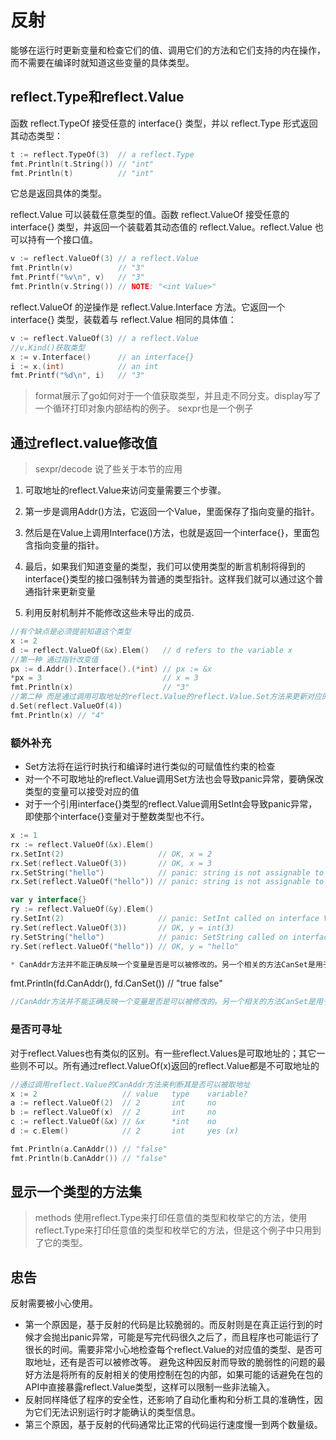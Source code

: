 # 反射
能够在运行时更新变量和检查它们的值、调用它们的方法和它们支持的内在操作，而不需要在编译时就知道这些变量的具体类型。

## reflect.Type和reflect.Value
函数 reflect.TypeOf 接受任意的 interface{} 类型，并以 reflect.Type 形式返回其动态类型：
```go
t := reflect.TypeOf(3)  // a reflect.Type
fmt.Println(t.String()) // "int"
fmt.Println(t)          // "int"
```

它总是返回具体的类型。

reflect.Value 可以装载任意类型的值。函数 reflect.ValueOf 接受任意的 interface{} 类型，并返回一个装载着其动态值的 reflect.Value。reflect.Value 也可以持有一个接口值。
```go
v := reflect.ValueOf(3) // a reflect.Value
fmt.Println(v)          // "3"
fmt.Printf("%v\n", v)   // "3"
fmt.Println(v.String()) // NOTE: "<int Value>"
```

reflect.ValueOf 的逆操作是 reflect.Value.Interface 方法。它返回一个 interface{} 类型，装载着与 reflect.Value 相同的具体值：
```go
v := reflect.ValueOf(3) // a reflect.Value
//v.Kind()获取类型
x := v.Interface()      // an interface{}
i := x.(int)            // an int
fmt.Printf("%d\n", i)   // "3"
```
> format展示了go如何对于一个值获取类型，并且走不同分支。display写了一个循环打印对象内部结构的例子。
> sexpr也是一个例子

## 通过reflect.value修改值
> sexpr/decode 说了些关于本节的应用

1. 可取地址的reflect.Value来访问变量需要三个步骤。

2. 第一步是调用Addr()方法，它返回一个Value，里面保存了指向变量的指针。

3. 然后是在Value上调用Interface()方法，也就是返回一个interface{}，里面包含指向变量的指针。 
   
4. 最后，如果我们知道变量的类型，我们可以使用类型的断言机制将得到的interface{}类型的接口强制转为普通的类型指针。这样我们就可以通过这个普通指针来更新变量

5. 利用反射机制并不能修改这些未导出的成员.
```go
//有个缺点是必须提前知道这个类型
x := 2
d := reflect.ValueOf(&x).Elem()   // d refers to the variable x
//第一种 通过指针改变值
px := d.Addr().Interface().(*int) // px := &x
*px = 3                           // x = 3
fmt.Println(x)                    // "3"
//第二种 而是通过调用可取地址的reflect.Value的reflect.Value.Set方法来更新对应的值。
d.Set(reflect.ValueOf(4))
fmt.Println(x) // "4"
```

### 额外补充
* Set方法将在运行时执行和编译时进行类似的可赋值性约束的检查
* 对一个不可取地址的reflect.Value调用Set方法也会导致panic异常，要确保改类型的变量可以接受对应的值
* 对于一个引用interface{}类型的reflect.Value调用SetInt会导致panic异常，即使那个interface{}变量对于整数类型也不行。
```go
x := 1
rx := reflect.ValueOf(&x).Elem()
rx.SetInt(2)                     // OK, x = 2
rx.Set(reflect.ValueOf(3))       // OK, x = 3
rx.SetString("hello")            // panic: string is not assignable to int
rx.Set(reflect.ValueOf("hello")) // panic: string is not assignable to int

var y interface{}
ry := reflect.ValueOf(&y).Elem()
ry.SetInt(2)                     // panic: SetInt called on interface Value
ry.Set(reflect.ValueOf(3))       // OK, y = int(3)
ry.SetString("hello")            // panic: SetString called on interface Value
ry.Set(reflect.ValueOf("hello")) // OK, y = "hello"

* CanAddr方法并不能正确反映一个变量是否是可以被修改的。另一个相关的方法CanSet是用于检查对应的reflect.Value是否是可取地址并可被修改的。
```
fmt.Println(fd.CanAddr(), fd.CanSet()) // "true false"

```go
//CanAddr方法并不能正确反映一个变量是否是可以被修改的。另一个相关的方法CanSet是用于检查对应的reflect.Value是否是可取地址并可被修改的
```
### 是否可寻址
对于reflect.Values也有类似的区别。有一些reflect.Values是可取地址的；其它一些则不可以。所有通过reflect.ValueOf(x)返回的reflect.Value都是不可取地址的
```go
//通过调用reflect.Value的CanAddr方法来判断其是否可以被取地址
x := 2                   // value   type    variable?
a := reflect.ValueOf(2)  // 2       int     no
b := reflect.ValueOf(x)  // 2       int     no
c := reflect.ValueOf(&x) // &x      *int    no
d := c.Elem()            // 2       int     yes (x)

fmt.Println(a.CanAddr()) // "false"
fmt.Println(b.CanAddr()) // "false"
```
## 显示一个类型的方法集
> methods 使用reflect.Type来打印任意值的类型和枚举它的方法，使用reflect.Type来打印任意值的类型和枚举它的方法，但是这个例子中只用到了它的类型。

## 忠告  
反射需要被小心使用。
* 第一个原因是，基于反射的代码是比较脆弱的。而反射则是在真正运行到的时候才会抛出panic异常，可能是写完代码很久之后了，而且程序也可能运行了很长的时间。需要非常小心地检查每个reflect.Value的对应值的类型、是否可取地址，还有是否可以被修改等。
避免这种因反射而导致的脆弱性的问题的最好方法是将所有的反射相关的使用控制在包的内部，如果可能的话避免在包的API中直接暴露reflect.Value类型，这样可以限制一些非法输入。
* 反射同样降低了程序的安全性，还影响了自动化重构和分析工具的准确性，因为它们无法识别运行时才能确认的类型信息。
* 第三个原因，基于反射的代码通常比正常的代码运行速度慢一到两个数量级。